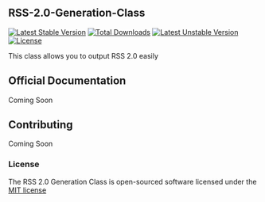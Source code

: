 ## RSS-2.0-Generation-Class
[![Latest Stable Version](https://poser.pugx.org/wbat/rss-2.0-generation-class/v/stable)](https://packagist.org/packages/wbat/rss-2.0-generation-class) [![Total Downloads](https://poser.pugx.org/wbat/rss-2.0-generation-class/downloads)](https://packagist.org/packages/wbat/rss-2.0-generation-class) [![Latest Unstable Version](https://poser.pugx.org/wbat/rss-2.0-generation-class/v/unstable)](https://packagist.org/packages/wbat/rss-2.0-generation-class) [![License](https://poser.pugx.org/wbat/rss-2.0-generation-class/license)](https://packagist.org/packages/wbat/rss-2.0-generation-class)

This class allows you to output RSS 2.0 easily

## Official Documentation

Coming Soon

## Contributing

Coming Soon

### License

The RSS 2.0 Generation Class is open-sourced software licensed under the [MIT license](http://opensource.org/licenses/MIT)
